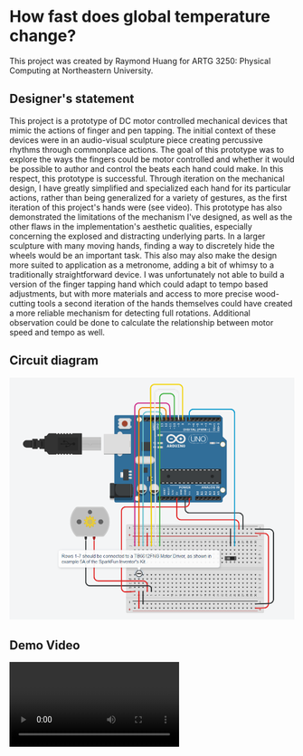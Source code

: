 # How fast does global temperature change?
This project was created by Raymond Huang for ARTG 3250: Physical Computing at Northeastern University. 
## Designer's statement
This project is a prototype of DC motor controlled mechanical devices that mimic the actions of finger and pen tapping. The initial context of these devices were in an audio-visual sculpture piece creating percussive rhythms through commonplace actions. The goal of this prototype was to explore the ways the fingers could be motor controlled and whether it would be possible to author and control the beats each hand could make. In this respect, this prototype is successful. Through iteration on the mechanical design, I have greatly simplified and specialized each hand for its particular actions, rather than being generalized for a variety of gestures, as the first iteration of this project's hands were (see video). This prototype has also demonstrated the limitations of the mechanism I've designed, as well as the other flaws in the implementation's aesthetic qualities, especially concerning the explosed and distracting underlying parts. In a larger sculpture with many moving hands, finding a way to discretely hide the wheels would be an important task. This also may also make the design more suited to application as a metronome, adding a bit of whimsy to a traditionally straightforward device. I was unfortunately not able to build a version of the finger tapping hand which could adapt to tempo based adjustments, but with more materials and access to more precise wood-cutting tools a second iteration of the hands themselves could have created a more reliable mechanism for detecting full rotations. Additional observation could be done to calculate the relationship between motor speed and tempo as well.
## Circuit diagram
![Circuit diagram](/images/Circuit_Diagram.png)
## Demo Video
![Demo video](/videos/DemoVideo.mp4)